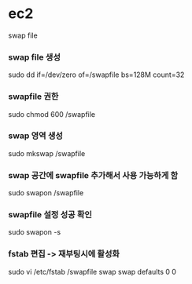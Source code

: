 # ec2
swap file
### swap file 생성
sudo dd if=/dev/zero of=/swapfile bs=128M count=32
### swapfile 권한
sudo chmod 600 /swapfile
### swap 영역 생성
sudo mkswap /swapfile
### swap 공간에 swapfile 추가해서 사용 가능하게 함
sudo swapon /swapfile
### swapfile 설정 성공 확인
sudo swapon -s
### fstab 편집 -> 재부팅시에 활성화
sudo vi /etc/fstab
/swapfile swap swap defaults 0 0
